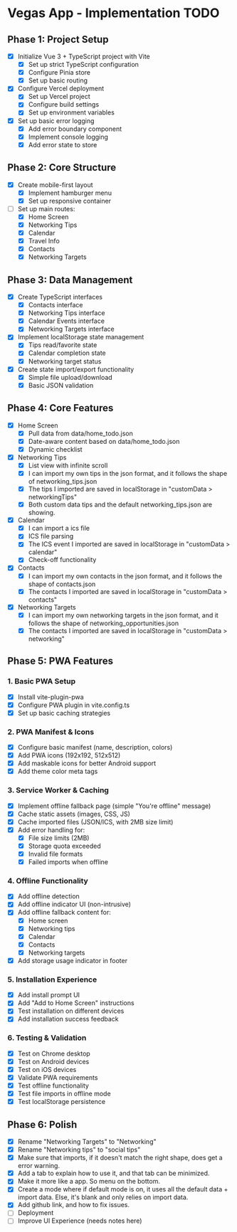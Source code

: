 # Vegas App - Implementation TODO

## Phase 1: Project Setup
- [x] Initialize Vue 3 + TypeScript project with Vite
  - [x] Set up strict TypeScript configuration
  - [x] Configure Pinia store
  - [x] Set up basic routing
- [x] Configure Vercel deployment
  - [x] Set up Vercel project
  - [x] Configure build settings
  - [x] Set up environment variables
- [x] Set up basic error logging
  - [x] Add error boundary component
  - [x] Implement console logging
  - [x] Add error state to store

## Phase 2: Core Structure
- [x] Create mobile-first layout
  - [x] Implement hamburger menu
  - [x] Set up responsive container
- [ ] Set up main routes:
  - [x] Home Screen
  - [x] Networking Tips
  - [x] Calendar
  - [x] Travel Info
  - [x] Contacts
  - [x] Networking Targets

## Phase 3: Data Management
- [x] Create TypeScript interfaces
  - [x] Contacts interface
  - [x] Networking Tips interface
  - [x] Calendar Events interface
  - [x] Networking Targets interface
- [x] Implement localStorage state management
  - [x] Tips read/favorite state
  - [x] Calendar completion state
  - [x] Networking target status
- [x] Create state import/export functionality
  - [x] Simple file upload/download
  - [x] Basic JSON validation

## Phase 4: Core Features
- [x] Home Screen
  - [x] Pull data from data/home_todo.json
  - [x] Date-aware content based on data/home_todo.json
  - [x] Dynamic checklist
- [x] Networking Tips
  - [x] List view with infinite scroll
  - [x] I can import my own tips in the json format, and it follows the shape of networking_tips.json
  - [x] The tips I imported are saved in localStorage in "customData > networkingTips" 
  - [x] Both custom data tips and the default networking_tips.json are showing.
- [x] Calendar
  - [x] I can import a ics file
  - [x] ICS file parsing
  - [x] The ICS event I imported are saved in localStorage in "customData > calendar" 
  - [x] Check-off functionality
- [x] Contacts
  - [x] I can import my own contacts in the json format, and it follows the shape of contacts.json
  - [x] The contacts I imported are saved in localStorage in "customData > contacts" 
- [x] Networking Targets
  - [x] I can import my own networking targets in the json format, and it follows the shape of networking_opportunities.json
  - [x] The contacts I imported are saved in localStorage in "customData > networking" 

## Phase 5: PWA Features
### 1. Basic PWA Setup
- [x] Install vite-plugin-pwa
- [x] Configure PWA plugin in vite.config.ts
- [x] Set up basic caching strategies

### 2. PWA Manifest & Icons
- [x] Configure basic manifest (name, description, colors)
- [x] Add PWA icons (192x192, 512x512)
- [x] Add maskable icons for better Android support
- [x] Add theme color meta tags

### 3. Service Worker & Caching
- [x] Implement offline fallback page (simple "You're offline" message)
- [x] Cache static assets (images, CSS, JS)
- [x] Cache imported files (JSON/ICS, with 2MB size limit)
- [x] Add error handling for:
  - [x] File size limits (2MB)
  - [x] Storage quota exceeded
  - [x] Invalid file formats
  - [x] Failed imports when offline

### 4. Offline Functionality
- [x] Add offline detection
- [x] Add offline indicator UI (non-intrusive)
- [x] Add offline fallback content for:
  - [x] Home screen
  - [x] Networking tips
  - [x] Calendar
  - [x] Contacts
  - [x] Networking targets
- [x] Add storage usage indicator in footer

### 5. Installation Experience
- [x] Add install prompt UI
- [x] Add "Add to Home Screen" instructions
- [x] Test installation on different devices
- [x] Add installation success feedback

### 6. Testing & Validation
- [x] Test on Chrome desktop
- [x] Test on Android devices
- [x] Test on iOS devices
- [x] Validate PWA requirements
- [x] Test offline functionality
- [x] Test file imports in offline mode
- [x] Test localStorage persistence

## Phase 6: Polish
- [x] Rename "Networking Targets" to "Networking"
- [x] Rename "Networking tips" to "social tips"
- [x] Make sure that imports, if it doesn't match the right shape, does get a error warning.
- [x] Add a tab to explain how to use it, and that tab can be minimized.
- [x] Make it more like a app. So menu on the bottom.
- [x] Create a mode where if default mode is on, it uses all the default data + import data. Else, it's blank and only relies on import data.
- [x] Add github link, and how to fix issues.
- [ ] Deployment 
- [ ] Improve UI Experience (needs notes here)